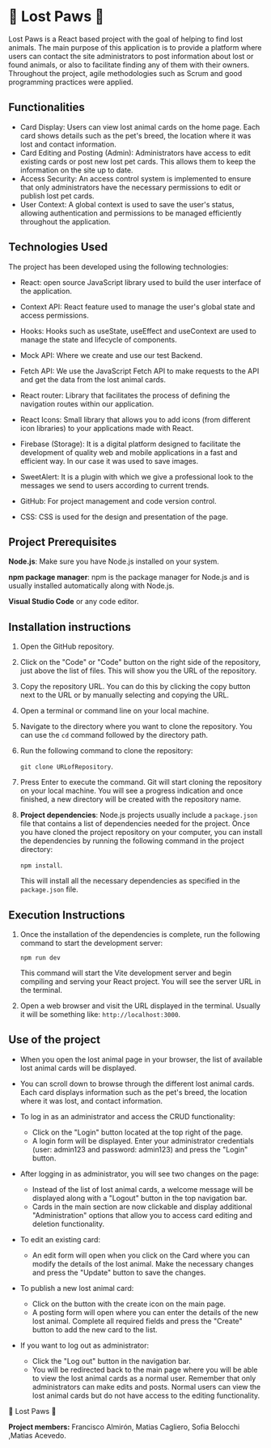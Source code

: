 # **🐾** Lost Paws **🐾**

Lost Paws is a React based project with the goal of helping to find lost animals. The main purpose of this application is to provide a platform where users can contact the site administrators to post information about lost or found animals, or also to facilitate finding any of them with their owners. Throughout the project, agile methodologies such as Scrum and good programming practices were applied.

## Functionalities
* Card Display: Users can view lost animal cards on the home page. Each card shows details such as the pet's breed, the location where it was lost and contact information.
* Card Editing and Posting (Admin): Administrators have access to edit existing cards or post new lost pet cards. This allows them to keep the information on the site up to date.
* Access Security: An access control system is implemented to ensure that only administrators have the necessary permissions to edit or publish lost pet cards.
* User Context: A global context is used to save the user's status, allowing authentication and permissions to be managed efficiently throughout the application.

## Technologies Used

The project has been developed using the following technologies:
* React: open source JavaScript library used to build the user interface of the application.

* Context API: React feature used to manage the user's global state and access permissions.

* Hooks: Hooks such as useState, useEffect and useContext are used to manage the state and lifecycle of components.

* Mock API: Where we create and use our test Backend.

* Fetch API: We use the JavaScript Fetch API to make requests to the API and get the data from the lost animal cards.

* React router: Library that facilitates the process of defining the navigation routes within our application.

* React Icons: Small library that allows you to add icons (from different icon libraries) to your applications made with React.

* Firebase (Storage): It is a digital platform designed to facilitate the development of quality web and mobile applications in a fast and efficient way. In our case it was used to save images.

* SweetAlert: It is a plugin with which we give a professional look to the messages we send to users according to current trends.

* GitHub: For project management and code version control.

* CSS: CSS is used for the design and presentation of the page.


## Project Prerequisites

 **Node.js**: Make sure you have Node.js installed on your system.
    
**npm package manager**: npm is the package manager for Node.js and is usually installed automatically along with Node.js.

**Visual Studio Code** or any code editor.
  

## Installation instructions
1. Open the GitHub repository.
    
2.  Click on the "Code" or "Code" button on the right side of the repository, just above the list of files. This will show you the URL of the repository.
    
3.  Copy the repository URL. You can do this by clicking the copy button next to the URL or by manually selecting and copying the URL.
    
4.  Open a terminal or command line on your local machine.
    
5.  Navigate to the directory where you want to clone the repository. You can use the `cd` command followed by the directory path.

7.  Run the following command to clone the repository:

	`git clone URLofRepository`.
8. Press Enter to execute the command. Git will start cloning the repository on your local machine. You will see a progress indication and once finished, a new directory will be created with the repository name.



9.  **Project dependencies**: Node.js projects usually include a `package.json` file that contains a list of dependencies needed for the project. Once you have cloned the project repository on your computer, you can install the dependencies by running the following command in the project directory:

    `npm install`. 
    
    This will install all the necessary dependencies as specified in the `package.json` file.



## Execution Instructions

1. Once the installation of the dependencies is complete, run the following command to start the development server:
	
	`npm run dev` 

	This command will start the Vite development server and begin compiling and serving your React project. You will see the server URL in the terminal.

2.  Open a web browser and visit the URL displayed in the terminal. Usually it will be something like: `http://localhost:3000`.



## Use of the project

* When you open the lost animal page in your browser, the list of available lost animal cards will be displayed.
* You can scroll down to browse through the different lost animal cards. Each card displays information such as the pet's breed, the location where it was lost, and contact information.
* To log in as an administrator and access the CRUD functionality:
   * Click on the "Login" button located at the top right of the page.
   * A login form will be displayed. Enter your administrator credentials (user: admin123 and password: admin123) and press the "Login" button.
* After logging in as administrator, you will see two changes on the page:
   * Instead of the list of lost animal cards, a welcome message will be displayed along with a "Logout" button in the top navigation bar.
   * Cards in the main section are now clickable and display additional "Administration" options that allow you to access card editing and deletion functionality.
* To edit an existing card:
	* An edit form will open when you click on the Card where you can modify the details of the lost animal. Make the necessary changes and press the "Update" button to save the changes.

* To publish a new lost animal card:
   * Click on the button with the create icon on the main page.
   * A posting form will open where you can enter the details of the new lost animal. Complete all required fields and press the "Create" button to add the new card to the list.
* If you want to log out as administrator:
   * Click the "Log out" button in the navigation bar.
   * You will be redirected back to the main page where you will be able to view the lost animal cards as a normal user.
Remember that only administrators can make edits and posts. Normal users can view the lost animal cards but do not have access to the editing functionality.


 **🐾** Lost Paws **🐾**
 
**Project members:** Francisco Almirón, Matias Cagliero, Sofia Belocchi ,Matias Acevedo.

